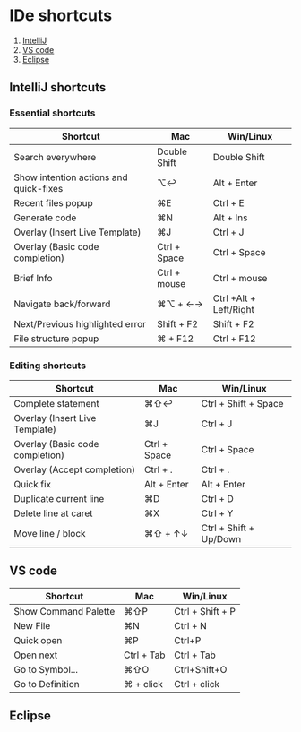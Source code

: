 
# IDe shortcuts
1. [IntelliJ](#intellij-shortcuts)
2. [VS code](#vs-code)
3. [Eclipse](#eclipse)

## IntelliJ shortcuts


### Essential shortcuts
| Shortcut                               | Mac          | Win/Linux              |
|----------------------------------------|--------------|------------------------|
| Search everywhere                      | Double Shift | Double Shift           |
| Show intention actions and quick-fixes | ⌥↩           | Alt + Enter            |
| Recent files popup                     | ⌘E           | Ctrl + E               |
| Generate code                          | ⌘N           | Alt + Ins              |
| Overlay (Insert Live Template)         | ⌘J           | Ctrl + J               |
| Overlay (Basic code completion)        | Ctrl + Space | Ctrl + Space           |
| Brief Info                             | Ctrl + mouse | Ctrl + mouse           |
| Navigate back/forward                  | ⌘⌥ + ←→      | Ctrl +Alt + Left/Right |
| Next/Previous highlighted error        | Shift + F2   | Shift + F2             |
| File structure popup                   | ⌘ + F12      | Ctrl + F12             |


### Editing shortcuts
| Shortcut                          | Mac          | Win/Linux              |
|-----------------------------------|--------------|------------------------|
| Complete statement                | ⌘⇧↩          | Ctrl + Shift + Space   |
| Overlay (Insert Live Template)    | ⌘J           | Ctrl + J               |
| Overlay (Basic code completion)   | Ctrl + Space | Ctrl + Space           |
| Overlay (Accept completion)       | Ctrl + .     | Ctrl + .               |
| Quick fix                         | Alt + Enter  | Alt + Enter            |
| Duplicate current line            | ⌘D           | Ctrl + D               |
| Delete line at caret              | ⌘X           | Ctrl + Y               |
| Move line / block                 | ⌘⇧ + ↑↓      | Ctrl + Shift + Up/Down |


## VS code

| Shortcut             | Mac        | Win/Linux        |
|----------------------|------------|------------------|
| Show Command Palette | ⌘⇧P        | Ctrl + Shift + P |
| New File             | ⌘N         | Ctrl + N         |
| Quick open           | ⌘P         | Ctrl+P           |
| Open next            | Ctrl + Tab | Ctrl + Tab       |
| Go to Symbol...      | ⌘⇧O        | Ctrl+Shift+O     |
| Go to Definition     | ⌘ + click  | Ctrl + click     |

## Eclipse